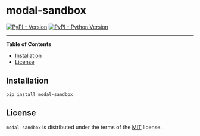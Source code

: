 # modal-sandbox

[![PyPI - Version](https://img.shields.io/pypi/v/modal-sandbox.svg)](https://pypi.org/project/modal-sandbox)
[![PyPI - Python Version](https://img.shields.io/pypi/pyversions/modal-sandbox.svg)](https://pypi.org/project/modal-sandbox)

-----

**Table of Contents**

- [Installation](#installation)
- [License](#license)

## Installation

```console
pip install modal-sandbox
```

## License

`modal-sandbox` is distributed under the terms of the [MIT](https://spdx.org/licenses/MIT.html) license.
